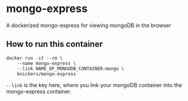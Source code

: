 # mongo-express

A dockerized mongo-express for viewing mongoDB in the browser

How to run this container
-------------------------

	docker run -it --rm \
		--name mongo-express \
		--link NAME_OF_MONGODB_CONTAINER:mongo \
		knickers/mongo-express

`--link` is the key here, where you link your mongoDB container into the mongo-express container.
